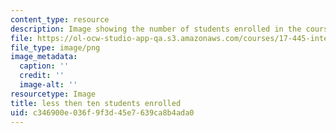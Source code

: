 ```yaml
---
content_type: resource
description: Image showing the number of students enrolled in the course.
file: https://ol-ocw-studio-app-qa.s3.amazonaws.com/courses/17-445-international-relations-theory-in-the-cyber-age-fall-2015/c346900e036f9f3d45e7639ca8b4ada0_ocwimage.2016-06-08.8464964311
file_type: image/png
image_metadata:
  caption: ''
  credit: ''
  image-alt: ''
resourcetype: Image
title: less then ten students enrolled
uid: c346900e-036f-9f3d-45e7-639ca8b4ada0
---
```

